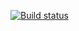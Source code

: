 [![Build status](https://ci.appveyor.com/api/projects/status/7gd434jbv27juc22?svg=true)](https://ci.appveyor.com/project/Orazalina/aqa9)

